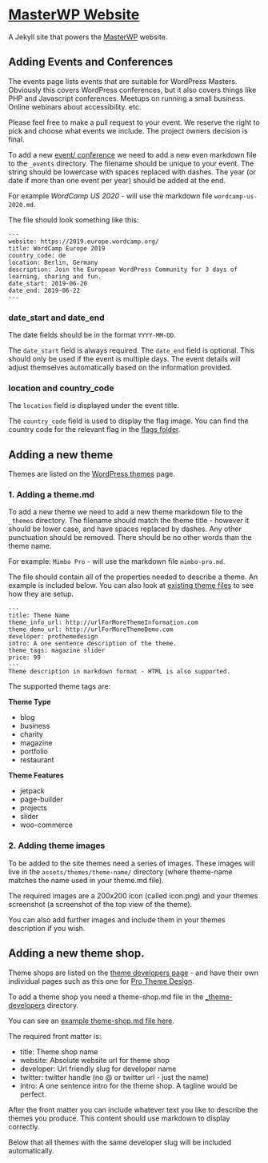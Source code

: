 # [MasterWP Website](https://masterwp.co)

A Jekyll site that powers the [MasterWP](https://masterwp.co) website.

## Adding Events and Conferences

The events page lists events that are suitable for WordPress Masters. Obviously this covers WordPress conferences, but it also covers things like PHP and Javascript conferences. Meetups on running a small business. Online webinars about accessibility. etc.

Please feel free to make a pull request to your event. We reserve the right to pick and choose what events we include. The project owners decision is final.

To add a new [event/ conference](https://masterwp.co/events/) we need to add a new even markdown file to the `_events` directory. The filename should be unique to your event. The string should be lowercase with spaces replaced with dashes. The year (or date if more than one event per year) should be added at the end.

For example _WordCamp US 2020_ - will use the markdown file `wordcamp-us-2020.md`.

The file should look something like this:

```
---
website: https://2019.europe.wordcamp.org/
title: WordCamp Europe 2019
country_code: de
location: Berlin, Germany
description: Join the European WordPress Community for 3 days of learning, sharing and fun.
date_start: 2019-06-20
date_end: 2019-06-22
---
```

### date_start and date_end

The date fields should be in the format `YYYY-MM-DD`.

The `date_start` field is always required. The `date_end` field is optional. This should only be used if the event is multiple days. The event details will adjust themselves automatically based on the information provided.

### location and country_code

The `location` field is displayed under the event title.

The `country_code` field is used to display the flag image. You can find the country code for the relevant flag in the [flags folder](https://github.com/BinaryMoon/MasterWP/tree/master/assets/flags).

## Adding a new theme

Themes are listed on the [WordPress themes](https://masterwp.co/wordpress-themes/) page.

### 1. Adding a theme.md

To add a new theme we need to add a new theme markdown file to the `_themes` directory. The filename should match the theme title - however it should be lower case, and have spaces replaced by dashes. Any other punctuation should be removed. There should be no other words than the theme name.

For example: `Mimbo Pro` - will use the markdown file `mimbo-pro.md`.

The file should contain all of the properties needed to describe a theme. An example is included below. You can also look at [existing theme files](https://github.com/BinaryMoon/MasterWP/tree/master/_themes) to see how they are setup.

```
---
title: Theme Name
theme_info_url: http://urlForMoreThemeInformation.com
theme_demo_url: http://urlForMoreThemeDemo.com
developer: prothemedesign
intro: A one sentence description of the theme.
theme_tags: magazine slider
price: 99
---
Theme description in markdown format - HTML is also supported.
```

The supported theme tags are:

**Theme Type**
* blog
* business
* charity
* magazine
* portfolio
* restaurant

**Theme Features**
* jetpack
* page-builder
* projects
* slider
* woo-commerce

### 2. Adding theme images

To be added to the site themes need a series of images. These images will live in the `assets/themes/theme-name/` directory (where theme-name matches the name used in your theme.md file).

The required images are a 200x200 icon (called icon.png) and your themes screenshot (a screenshot of the top view of the theme).

You can also add further images and include them in your themes description if you wish.

## Adding a new theme shop.

Theme shops are listed on the [theme developers page](https://masterwp.co/wordpress-theme-developers/) - and have their own individual pages such as this one for [Pro Theme Design](https://masterwp.co/wordpress-theme-developers/pro-theme-design/).

To add a theme shop you need a theme-shop.md file in the [_theme-developers](https://github.com/BinaryMoon/MasterWP/tree/master/_theme-developers) directory.

You can see an [example theme-shop.md file here](https://raw.githubusercontent.com/BinaryMoon/MasterWP/master/_theme-developers/pro-theme-design.md).

The required front matter is:

* title: Theme shop name
* website: Absolute website url for theme shop
* developer: Url friendly slug for developer name
* twitter: twitter handle (no @ or twitter url - just the name)
* intro: A one sentence intro for the theme shop. A tagline would be perfect.

After the front matter you can include whatever text you like to describe the themes you produce. This content should use markdown to display correctly.

Below that all themes with the same developer slug will be included automatically.
